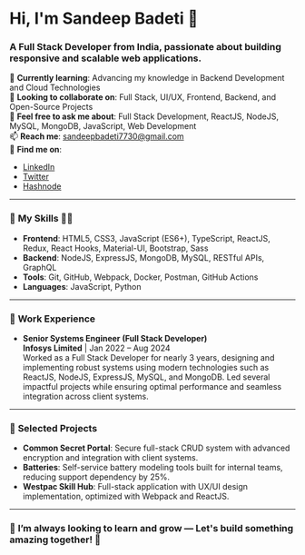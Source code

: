 # Hi, I'm Sandeep Badeti 👋
### A Full Stack Developer from India, passionate about building responsive and scalable web applications.

🔧 **Currently learning**: Advancing my knowledge in Backend Development and Cloud Technologies  
🚀 **Looking to collaborate on**: Full Stack, UI/UX, Frontend, Backend, and Open-Source Projects  
💬 **Feel free to ask me about**: Full Stack Development, ReactJS, NodeJS, MySQL, MongoDB, JavaScript, Web Development  
📫 **Reach me**: [sandeepbadeti7730@gmail.com](mailto:sandeepbadeti7730@gmail.com)  
🔗 **Find me on**:  
- [LinkedIn](https://www.linkedin.com/in/sandeep-badeti-56b3b520b)  
- [Twitter](https://twitter.com/Sandeep17347946?s=09)  
- [Hashnode](https://hashnode.com/@Code-Sandeep)

---

### 🚀 **My Skills** 👨‍💻

- **Frontend**: HTML5, CSS3, JavaScript (ES6+), TypeScript, ReactJS, Redux, React Hooks, Material-UI, Bootstrap, Sass  
- **Backend**: NodeJS, ExpressJS, MongoDB, MySQL, RESTful APIs, GraphQL  
- **Tools**: Git, GitHub, Webpack, Docker, Postman, GitHub Actions  
- **Languages**: JavaScript, Python  

---

### 🏢 **Work Experience**  
- **Senior Systems Engineer (Full Stack Developer)**  
  **Infosys Limited** | Jan 2022 – Aug 2024  
  Worked as a Full Stack Developer for nearly 3 years, designing and implementing robust systems using modern technologies such as ReactJS, NodeJS, ExpressJS, MySQL, and MongoDB. Led several impactful projects while ensuring optimal performance and seamless integration across client systems.

---

### 🔨 **Selected Projects**  
- **Common Secret Portal**: Secure full-stack CRUD system with advanced encryption and integration with client systems.  
- **Batteries**: Self-service battery modeling tools built for internal teams, reducing support dependency by 25%.  
- **Westpac Skill Hub**: Full-stack application with UX/UI design implementation, optimized with Webpack and ReactJS.

---

### 🌱 **I’m always looking to learn and grow** — Let's build something amazing together! 🚀
